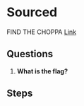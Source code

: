 # Sourced
FIND THE CHOPPA [Link](http://hats.team/webc/sourced/)


## Questions
1. **What is the flag?**

## Steps
